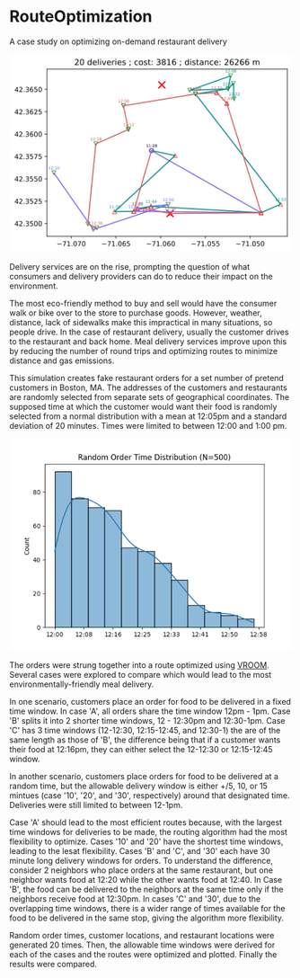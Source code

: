 # RouteOptimization
A case study on optimizing on-demand restaurant delivery

![Gif of route plots](https://github.com/kaittah/RouteOptimization/blob/main/images/route0.gif?raw=true)

Delivery services are on the rise, prompting the question of what consumers and delivery providers can do to reduce their impact on the environment.

The most eco-friendly method to buy and sell would have the consumer walk or bike over to the store to purchase goods. However, weather, distance, lack of sidewalks make this impractical in many situations, so people drive. In the case of restaurant delivery, usually the customer drives to the restaurant and back home. Meal delivery services improve upon this by reducing the number of round trips and optimizing routes to minimize distance and gas emissions.

This simulation creates fake restaurant orders for a set number of pretend customers in Boston, MA. The addresses of the customers and restaurants are randomly selected from separate sets of geographical coordinates. The supposed time at which the customer would want their food is randomly selected from a normal distribution with a mean at 12:05pm and a standard deviation of 20 minutes. Times were limited to between 12:00 and 1:00 pm. 

![Gif of route plots](https://github.com/kaittah/RouteOptimization/blob/main/images/randomorders.png?raw=true)

The orders were strung together into a route optimized using [VROOM](http://vroom-project.org/). Several cases were explored to compare which would lead to the most environmentally-friendly meal delivery.

In one scenario, customers place an order for food to be delivered in a fixed time window. In case 'A', all orders share the time window 12pm - 1pm. Case 'B' splits it into 2 shorter time windows, 12 - 12:30pm and 12:30-1pm. Case 'C' has 3 time windows (12-12:30, 12:15-12:45, and 12:30-1) the are of the same length as those of 'B', the difference being that if a customer wants their food at 12:16pm, they can either select the 12-12:30 or 12:15-12:45 window. 

In another scenario, customers place orders for food to be delivered at a random time, but the allowable delivery window is either +/5, 10, or 15 mintues (case '10', '20', and '30', respectively) around that designated time. Deliveries were still limited to between 12-1pm.

Case 'A' should lead to the most efficient routes because, with the largest time windows for deliveries to be made, the routing algorithm had the most flexibility to optimize. Cases '10' and '20' have the shortest time windows, leading to the lesat flexibility. Cases 'B' and 'C', and '30' each have 30 minute long delivery windows for orders. To understand the difference, consider 2 neighbors who place orders at the same restaurant, but one neighbor wants food at 12:20 while the other wants food at 12:40. In Case 'B', the food can be delivered to the neighbors at the same time only if the neighbors receive food at 12:30pm. In cases 'C' and '30', due to the overlapping time windows, there is a wider range of times available for the food to be delivered in the same stop, giving the algorithm more flexibility. 

Random order times, customer locations, and restaurant locations were generated 20 times. Then, the allowable time windows were derived for each of the cases and the routes were optimized and plotted. Finally the results were compared.





